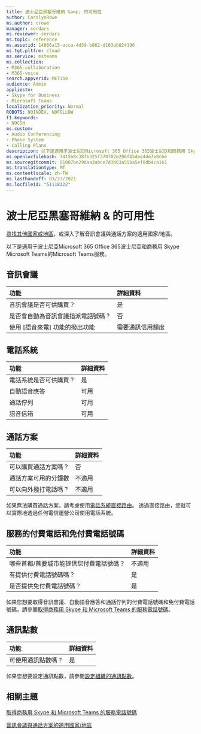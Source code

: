 ```yaml
---
title: 波士尼亞黑塞哥維納 &amp; 的可用性
author: CarolynRowe
ms.author: crowe
manager: serdars
ms.reviewer: serdars
ms.topic: reference
ms.assetid: 14066a15-acca-4d39-b862-d163ab824196
ms.tgt.pltfrm: cloud
ms.service: msteams
ms.collection:
- M365-collaboration
- M365-voice
search.appverid: MET150
audience: Admin
appliesto:
- Skype for Business
- Microsoft Teams
localization_priority: Normal
ROBOTS: NOINDEX, NOFOLLOW
f1.keywords:
- NOCSH
ms.custom:
- Audio Conferencing
- Phone System
- Calling Plans
description: 以下是適用于波士尼亞Microsoft 365 Office 365波士尼亞和商務用 Skype Microsoft Teams的Microsoft Teams服務。
ms.openlocfilehash: 7415b8c387b325f370f02e296f45dee4de7e8c6e
ms.sourcegitcommit: 01087be29daa3abce7d3b03a55ba5ef8db4ca161
ms.translationtype: MT
ms.contentlocale: zh-TW
ms.lasthandoff: 03/23/2021
ms.locfileid: "51118322"
---
```

# <a name="availability-in-bosnia-amp-herzegovina"></a>波士尼亞黑塞哥維納 &amp; 的可用性

[尋找其他國家或地區](country-and-region-availability-for-audio-conferencing-and-calling-plans.md)，或深入了解音訊會議與通話方案的適用國家/地區。

以下是適用于波士尼亞Microsoft 365 Office 365波士尼亞和商務用 Skype Microsoft Teams的Microsoft Teams服務。
  
## <a name="audio-conferencing"></a>音訊會議

|**功能**|**詳細資料**|
|:-----|:-----|
|音訊會議是否可供購買？  <br/> |是  <br/> |
|是否會自動為音訊會議指派電話號碼？  <br/> |否  <br/> |
|使用 [語音來電] 功能的撥出功能  <br/> |需要通訊信用額度  <br/> |
   
## <a name="phone-system"></a>電話系統

|**功能**|**詳細資料**|
|:-----|:-----|
|電話系統是否可供購買？  <br/> |是  <br/> |
| 自動語音應答 <br/> |可用  <br/> |
|通話佇列  <br/> |可用  <br/> |
|語音信箱  <br/> |可用  <br/> |
   
## <a name="calling-plans"></a>通話方案

|**功能**|**詳細資料**|
|:-----|:-----|
|可以購買通話方案嗎？  <br/> |否  <br/> |
|通話方案可用的分鐘數  <br/> |不適用  <br/> |
|可以向外撥打電話嗎？  <br/> |不適用  <br/> |

如果無法購買通話方案，請考慮使用[電話系統直接路由](../direct-routing-landing-page.md)。 透過直接路由，您就可以實際地透過任何電信運營公司使用電話系統。
   
## <a name="toll-and-toll-free-numbers-for-services"></a>服務的付費電話和免付費電話號碼

|**功能**|**詳細資料**|
|:-----|:-----|
|哪些首都/首要城市能提供您付費電話號碼？  <br/> |不適用  <br/> |
|有提供付費電話號碼嗎？  <br/> |是  <br/> |
|是否提供免付費電話號碼？  <br/> |是  <br/> |
   
 如果您想要取得音訊會議、自動語音應答和通話佇列的付費電話號碼和免付費電話號碼，請參閱[取得商務用 Skype 和 Microsoft Teams 的服務電話號碼](../getting-service-phone-numbers.md)。
  
## <a name="communications-credits"></a>通訊點數

|**功能**|**詳細資料**|
|:-----|:-----|
|可使用通訊點數嗎？  <br/> |是  <br/> |
   
如果您想要設定通訊點數，請參閱[設定組織的通訊點數](../set-up-communications-credits-for-your-organization.md)。
  
## <a name="related-topics"></a>相關主題

[取得商務用 Skype 和 Microsoft Teams 的服務電話號碼](../getting-service-phone-numbers.md)

[音訊會議與通話方案的適用國家/地區](country-and-region-availability-for-audio-conferencing-and-calling-plans.md)